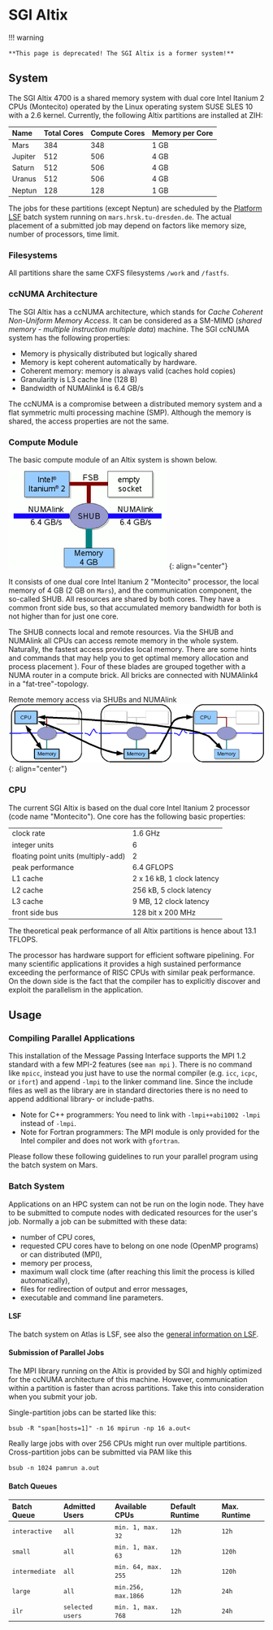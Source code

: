 # SGI Altix

!!! warning

    **This page is deprecated! The SGI Altix is a former system!**

## System

The SGI Altix 4700 is a shared memory system with dual core Intel Itanium 2 CPUs (Montecito)
operated by the Linux operating system SUSE SLES 10 with a 2.6 kernel. Currently, the following
Altix partitions are installed at ZIH:

|Name|Total Cores|Compute Cores|Memory per Core|
|:----|:----|:----|:----|
| Mars |384 |348 |1 GB|
|Jupiter |512 |506 |4 GB|
|Saturn |512 |506 |4 GB|
|Uranus |512 |506|4 GB|
|Neptun |128 |128 |1 GB|

The jobs for these partitions (except Neptun) are scheduled by the [Platform LSF](platform_lsf.md)
batch system running on `mars.hrsk.tu-dresden.de`. The actual placement of a submitted job may
depend on factors like memory size, number of processors, time limit.

### Filesystems

All partitions share the same CXFS filesystems `/work` and `/fastfs`.

### ccNUMA Architecture

The SGI Altix has a ccNUMA architecture, which stands for *Cache Coherent Non-Uniform Memory Access*.
It can be considered as a SM-MIMD (*shared memory - multiple instruction multiple data*) machine.
The SGI ccNUMA system has the following properties:

- Memory is physically distributed but logically shared
- Memory is kept coherent automatically by hardware.
- Coherent memory: memory is always valid (caches hold copies)
- Granularity is L3 cache line (128 B)
- Bandwidth of NUMAlink4 is 6.4 GB/s

The ccNUMA is a compromise between a distributed memory system and a flat symmetric multi processing
machine (SMP). Although the memory is shared, the access properties are not the same.

### Compute Module

The basic compute module of an Altix system is shown below.

![Altix compute blade](misc/altix_brick_web.png)
{: align="center"}

It consists of one dual core Intel Itanium 2 "Montecito" processor, the
local memory of 4 GB (2 GB on `Mars`), and the communication component,
the so-called SHUB. All resources are shared by both cores. They have a
common front side bus, so that accumulated memory bandwidth for both is
not higher than for just one core.

The SHUB connects local and remote resources. Via the SHUB and NUMAlink
all CPUs can access remote memory in the whole system. Naturally, the
fastest access provides local memory. There are some hints and commands
that may help you to get optimal memory allocation and process placement
). Four of these blades are grouped together with a NUMA router in a
compute brick. All bricks are connected with NUMAlink4 in a
"fat-tree"-topology.

Remote memory access via SHUBs and NUMAlink
![Remote memory access via SHUBs and NUMAlink](misc/memory_access_web.png)
{: align="center"}

### CPU

The current SGI Altix is based on the dual core Intel Itanium 2
processor (code name "Montecito"). One core has the following basic
properties:

|                                     |                            |
|-------------------------------------|----------------------------|
| clock rate                          | 1.6 GHz                    |
| integer units                       | 6                          |
| floating point units (multiply-add) | 2                          |
| peak performance                    | 6.4 GFLOPS                 |
| L1 cache                            | 2 x 16 kB, 1 clock latency |
| L2 cache                            | 256 kB, 5 clock latency    |
| L3 cache                            | 9 MB, 12 clock latency     |
| front side bus                      | 128 bit x 200 MHz          |

The theoretical peak performance of all Altix partitions is hence about 13.1 TFLOPS.

The processor has hardware support for efficient software pipelining. For many scientific
applications it provides a high sustained performance exceeding the performance of RISC CPUs with
similar peak performance. On the down side is the fact that the compiler has to explicitly discover
and exploit the parallelism in the application.

## Usage

### Compiling Parallel Applications

This installation of the Message Passing Interface supports the MPI 1.2 standard with a few MPI-2
features (see `man mpi` ). There is no command like `mpicc`, instead you just have to use the normal
compiler (e.g.  `icc`, `icpc`, or `ifort`) and append `-lmpi` to the linker command line. Since the
include files as well as the library are in standard directories there is no need to append
additional library- or include-paths.

- Note for C++ programmers: You need to link with `-lmpi++abi1002 -lmpi` instead of `-lmpi`.
- Note for Fortran programmers: The MPI module is only provided for the Intel compiler and does not
  work with `gfortran`.

Please follow these following guidelines to run your parallel program using the batch system on
Mars.

### Batch System

Applications on an HPC system can not be run on the login node. They have to be submitted to compute
nodes with dedicated resources for the user's job. Normally a job can be submitted with these data:

- number of CPU cores,
- requested CPU cores have to belong on one node (OpenMP programs) or
  can distributed (MPI),
- memory per process,
- maximum wall clock time (after reaching this limit the process is
  killed automatically),
- files for redirection of output and error messages,
- executable and command line parameters.

#### LSF

The batch system on Atlas is LSF, see also the
[general information on LSF](platform_lsf.md).

#### Submission of Parallel Jobs

The MPI library running on the Altix is provided by SGI and highly optimized for the ccNUMA
architecture of this machine. However, communication within a partition is faster than across
partitions. Take this into consideration when you submit your job.

Single-partition jobs can be started like this:

```console
bsub -R "span[hosts=1]" -n 16 mpirun -np 16 a.out<
```

Really large jobs with over 256 CPUs might run over multiple partitions. Cross-partition jobs can
be submitted via PAM like this

```console
bsub -n 1024 pamrun a.out
```

#### Batch Queues

| Batch Queue    | Admitted Users   | Available CPUs      | Default Runtime | Max. Runtime |
|:---------------|:-----------------|:--------------------|:----------------|:-------------|
| `interactive`  | `all`            | `min. 1, max. 32`   | `12h`           | `12h`        |
| `small`        | `all`            | `min. 1, max. 63`   | `12h`           | `120h`       |
| `intermediate` | `all`            | `min. 64, max. 255` | `12h`           | `120h`       |
| `large`        | `all`            | `min.256, max.1866` | `12h`           | `24h`        |
| `ilr`          | `selected users` | `min. 1, max. 768`  | `12h`           | `24h`        |
